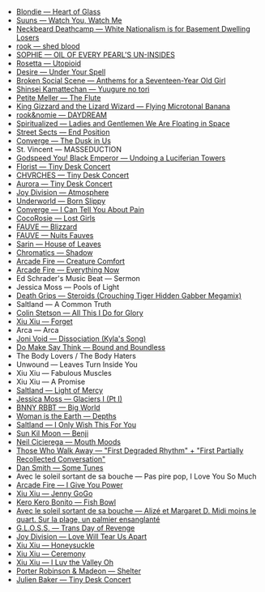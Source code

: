 - [Blondie — Heart of Glass][54]
- [Suuns — Watch You, Watch Me][53]
- [Neckbeard Deathcamp — White Nationalism is for Basement Dwelling Losers][52]
- [rook — shed blood][51]
- [SOPHIE — OIL OF EVERY PEARL'S UN-INSIDES][50]
- [Rosetta — Utopioid][49]
- [Desire — Under Your Spell][48]
- [Broken Social Scene — Anthems for a Seventeen-Year Old Girl][47]
- [Shinsei Kamattechan — Yuugure no tori][46]
- [Petite Meller — The Flute][45]
- [King Gizzard and the Lizard Wizard — Flying Microtonal Banana][44]
- [rook&nomie — DAYDREAM][43]
- [Spiritualized — Ladies and Gentlemen We Are Floating in Space][42]
- [Street Sects — End Position][41]
- [Converge — The Dusk in Us][40]
- St. Vincent — MASSEDUCTION
- [Godspeed You! Black Emperor — Undoing a Luciferian Towers][39]
- [Florist — Tiny Desk Concert][38]
- [CHVRCHES — Tiny Desk Concert][37]
- [Aurora — Tiny Desk Concert][36]
- [Joy Division — Atmosphere][35]
- [Underworld — Born Slippy][34]
- [Converge — I Can Tell You About Pain][33]
- [CocoRosie — Lost Girls][32]
- [FAUVE — Blizzard][31]
- [FAUVE — Nuits Fauves][30]
- [Sarin — House of Leaves][29]
- [Chromatics — Shadow][28]
- [Arcade Fire — Creature Comfort][27]
- [Arcade Fire — Everything Now][26]
- Ed Schrader's Music Beat — Sermon
- Jessica Moss — Pools of Light
- [Death Grips — Steroids (Crouching Tiger Hidden Gabber Megamix)][25]
- Saltland — A Common Truth
- [Colin Stetson — All This I Do for Glory][24]
- [Xiu Xiu — Forget][23]
- Arca — Arca
- [Joni Void — Dissociation (Kyla's Song)][22]
- [Do Make Say Think — Bound and Boundless][21]
- The Body Lovers / The Body Haters
- Unwound — Leaves Turn Inside You
- Xiu Xiu — Fabulous Muscles
- Xiu Xiu — A Promise
- [Saltland — Light of Mercy][20]
- [Jessica Moss — Glaciers I (Pt I)][19]
- [BNNY RBBT — Big World][18]
- [Woman is the Earth — Depths][17]
- [Saltland — I Only Wish This For You][16]
- [Sun Kil Moon — Benji][15]
- [Neil Cicierega — Mouth Moods][14]
- [Those Who Walk Away — "First Degraded Rhythm" + "First Partially Recollected Conversation"][13]
- [Dan Smith — Some Tunes][12]
- Avec le soleil sortant de sa bouche — Pas pire pop, I Love You So Much
- [Arcade Fire — I Give You Power][11]
- [Xiu Xiu — Jenny GoGo][10]
- [Kero Kero Bonito — Fish Bowl][9]
- [Avec le soleil sortant de sa bouche — Alizé et Margaret D. Midi moins le quart. Sur la plage, un palmier ensanglanté][8]
- [G.L.O.S.S. — Trans Day of Revenge][7]
- [Joy Division — Love Will Tear Us Apart][6]
- [Xiu Xiu — Honeysuckle][5]
- [Xiu Xiu — Ceremony][4]
- [Xiu Xiu — I Luv the Valley Oh][3]
- [Porter Robinson & Madeon — Shelter][2]
- [Julien Baker — Tiny Desk Concert][1]

[1]: https://youtu.be/tADWPTqR_4A
[2]: https://youtu.be/fzQ6gRAEoy0
[3]: https://youtu.be/dztURk0_DOg
[4]: https://youtu.be/95ms8A2XJY0
[5]: https://youtu.be/hYKGR8Er4vM
[6]: https://youtu.be/zuuObGsB0No
[7]: https://girlslivingoutsidesocietysshit.bandcamp.com/releases
[8]: http://cstrecords.com/cst121/
[9]: https://youtu.be/FY-CjOJCjJE
[10]: https://youtu.be/WMT6MsA3ut8
[11]: https://youtu.be/f6jma9VQEls
[12]: https://thedancemyth.bandcamp.com/album/some-tunes
[13]: http://cstrecords.com/cst122/
[14]: http://www.neilcic.com/mouthmoods/
[15]: https://youtu.be/UtndQzCUEY4
[16]: http://cstrecords.com/cst123/
[17]: https://womanistheearth.bandcamp.com/album/depths
[18]: http://www.bnnyrbbt.fans
[19]: http://cstrecords.com/cst124/
[20]: http://cstrecords.com/saltland-releases-new-single-light-of-mercy/
[21]: http://cstrecords.com/cst120/
[22]: http://cstrecords.com/cst125/
[23]: https://youtu.be/ywRzfwA75pY
[24]: https://colinstetson.bandcamp.com/album/all-this-i-do-for-glory
[25]: https://youtu.be/JUTKTk60aGk
[26]: https://youtu.be/zC30BYR3CUk
[27]: https://youtu.be/xzwicesJQ7E
[28]: https://youtu.be/IGUboLZx3Tk
[29]: https://sarin.bandcamp.com/track/house-of-leaves-split-w-guiltfeeder
[30]: https://youtu.be/cwaAppsy5yo
[31]: https://youtu.be/HMpmedi_pH4
[32]: https://youtu.be/aRa-SlftLQo
[33]: https://convergecult.bandcamp.com/album/i-can-tell-you-about-pain
[34]: https://youtu.be/iTFrCbQGyvM
[35]: https://youtu.be/1EdUjlawLJM
[36]: https://youtu.be/evBgLWQwAFA
[37]: https://youtu.be/haunJARHPm4
[38]: https://youtu.be/WbyyxIZ02Zs
[39]: https://godspeedyoublackemperor.bandcamp.com/track/undoing-a-luciferian-towers
[40]: https://convergecult.bandcamp.com/album/the-dusk-in-us
[41]: https://streetsects.bandcamp.com/album/end-position-2
[42]: https://youtu.be/p47V3w4m1yg
[43]: https://youtu.be/00TdaTffFeY
[44]: https://youtu.be/D0BsgJxw208
[45]: https://youtu.be/BLwgeV7dXOI
[46]: https://youtu.be/sUW4dDWiz-A
[47]: https://youtu.be/DDqNL0js0iU
[48]: https://youtu.be/9K7rmxjk5RQ
[49]: https://theanaesthete.bandcamp.com/album/utopioid
[50]: http://smarturl.it/SOPHIEALBUM
[51]: https://rooksfeather.bandcamp.com/album/shed-blood
[52]: https://neckbearddeathcamp.bandcamp.com/album/white-nationalism-is-for-basement-dwelling-losers
[53]: https://suuns.bandcamp.com/track/watch-you-watch-me
[54]: https://youtu.be/fWPhhlKHM80
